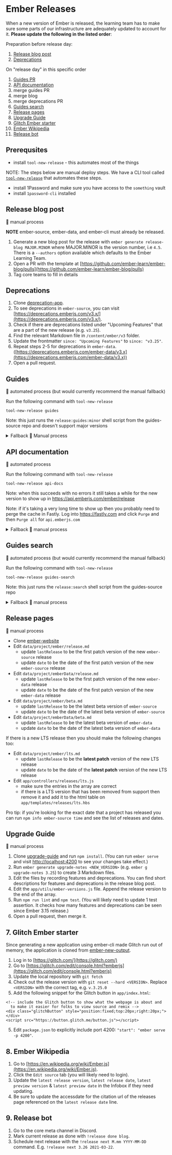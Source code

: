 # Ember Releases

When a new version of Ember is released,
the learning team has to make sure some parts of our infrastructure are adequately updated to account for it.
**Please update the following in the listed order**:

Preparation before release day: 

1. [Release blog post](#release-blog-post)
1. [Deprecations](#deprecations)

On "release day" in this specific order

<!-- 1. run tool-new-release -->
1. [Guides PR](#guides)
1. [API documentation](api-documentation)
1. merge guides PR
1. merge blog
1. merge deprecations PR
1. [Guides search](#gudies-search)
1. [Release pages](#release-pages)
1. [Upgrade Guide](#upgrade-guide)
1. [Glitch Ember starter](#glitch-ember-starter)
1. [Ember Wikipedia](#ember-wikipedia)
1. [Release bot](#release-bot)

## Prerequsites 

- install `tool-new-release` - this automates most of the things 

NOTE: The steps below are manual deploy steps. We have a CLI tool called
[`tool-new-release`](https://github.com/ember-learn/tool-new-release)
that automates these steps.

- install 1Password and make sure you have access to the `something` vault
- install `1password-cli` installed

## Release blog post

💁 manual process

**NOTE** ember-source, ember-data, and ember-cli must already be released.

1. Generate a new blog post for the release with `ember generate release-blog MAJOR.MINOR` where
MAJOR.MINOR is the version number, i.e `4.5`. There is a `--authors` option available which
defaults to the Ember Learning Team.
3. Open a PR with the template at [https://github.com/ember-learn/ember-blog/pulls](https://github.com/ember-learn/ember-blog/pulls)
4. Tag core teams to fill in details

## Deprecations

1. Clone [deprecation-app](https://github.com/ember-learn/deprecation-app).
2. To see deprecations in `ember-source`, you can visit [https://deprecations.emberjs.com/v3.x/](https://deprecations.emberjs.com/v3.x/).
3. Check if there are deprecations listed under "Upcoming Features" that are a part of the new release (e.g. `v3.25`).
4. Find the relevant Markdown file in `/content/ember/v3` folder.
5. Update the frontmatter `since: "Upcoming Features"` to `since: "v3.25"`.
6. Repeat steps 2-5 for deprecations in `ember-data`. ([https://deprecations.emberjs.com/ember-data/v3.x](https://deprecations.emberjs.com/ember-data/v3.x))
7. Open a pull request.

## Guides

🤖 automated process (but would currently recommend the manual fallback)

Run the following command with `tool-new-release`

```
tool-new-release guides
```

Note: this just runs the `release:guides:minor` shell script from the guides-source repo and doesn't support major versions

<details>
    <summary>Fallback 💁 Manual process</summary>

    Instructions are found in [MAINTAINERS.md](https://github.com/ember-learn/guides-source/blob/master/MAINTAINERS.md#deploying-a-new-version).

</details>

## API documentation

🤖 automated process

Run the following command with `tool-new-release`

```
tool-new-release api-docs
```

Note: when this succeeds with no errors it still takes a while for the new version to show up in https://api.emberjs.com/ember/release

Note: if it's taking a very long time to show up then you probably need to perge the cache in Fastly. Log into https://fastly.com and click `Purge` and then `Purge all` for `api.emberjs.com`

<details>
    <summary>Fallback 💁 manual process</summary>

    Instructions are found in the [README of ember-jsonapi-docs](https://github.com/ember-learn/ember-jsonapi-docs#overriding-a-specific-version-of-yuidoc-file-with-a-local-copy-for-core-contributors).

</details>

## Guides search

🤖 automated process (but would currently recommend the manual fallback)

Run the following command with `tool-new-release`

```
tool-new-release guides-search
```

Note: this just runs the `release:search` shell script from the guides-source repo

<details>
    <summary>Fallback 💁 manual process</summary>

    Instructions are found in [MAINTAINERS.md](https://github.com/ember-learn/guides-source/blob/master/MAINTAINERS.md#updating-the-guides-search).
</details>




## Release pages

💁 manual process


- Clone [ember-website](https://github.com/ember-learn/ember-website)
- Edit `data/project/ember/release.md`
  - update `lastRelease` to be the first patch version of the new `ember-source` release
  - update `date` to be the date of the first patch version of the new `ember-source` release
- Edit `data/project/emberData/release.md`
  - update `lastRelease` to be the first patch version of the new `ember-data` release
  - update `date` to be the date of the first patch version of the new `ember-data` release
- Edit `data/project/ember/beta.md`
  - update `lastRelease` to be the latest beta version of `ember-source`
  - update `date` to be the date of the latest beta version of `ember-source`
- Edit `data/project/emberData/beta.md`
  - update `lastRelease` to be the latest beta version of `ember-data`
  - update `date` to be the date of the latest beta version of `ember-data`


If there is a new LTS release then you should make the following changes too: 

- Edit `data/project/ember/lts.md`
  - update `lastRelease` to be the **latest patch** version of the new LTS release
  - update `date` to be the date of the **latest patch** version of the new LTS release
- Edit `app/controllers/releases/lts.js`
  - make sure the entries in the array are correct
  - if there is a LTS version that has been removed from support then remove it and add it to the html table on `app/templates/releases/lts.hbs`

Pro tip: if you're looking for the exact date that a project has released you can run `npm info ember-source time` and see the list of releases and dates.

## Upgrade Guide

💁 manual process

1. Clone [upgrade-guide](https://github.com/ember-learn/upgrade-guide) and run `npm install`. (You can run `ember serve` and visit [http://localhost:4200](http://localhost:4200) to see your changes take effect.)
2. Run `ember generate upgrade-notes <NEW_VERSION>` (e.g. `ember g upgrade-notes 3.25`) to create 3 Markdown files.
3. Edit the files by recording features and deprecations. You can find short descriptions for features and deprecations in the release blog post.
4. Edit the `app/utils/ember-versions.js` file. Append the release version to the end of the array.
5. Run `npm run lint` and `npm test`. (You will likely need to update 1 test assertion. It checks how many features and deprecations can be seen since Ember 3.15 release.)
6. Open a pull request, then merge it.

## 7. Glitch Ember starter

Since generating a new application using ember-cli made Glitch run out of memory,
the application is cloned from [ember-new-output](https://github.com/ember-cli/ember-new-output).

1. Log in to [https://glitch.com/](https://glitch.com/)
1. Go to [https://glitch.com/edit/console.html?emberjs](https://glitch.com/edit/console.html?emberjs)
1. Update the local repository with `git fetch`
1. Check out the release version with `git reset --hard <VERSION>`. Replace `<VERSION>` with the correct tag, e.g. `v.3.25.0`
1. Add the following snippet for the Glitch button in `app/index.html`:
```
<!-- include the Glitch button to show what the webpage is about and
  to make it easier for folks to view source and remix -->
<div class="glitchButton" style="position:fixed;top:20px;right:20px;"></div>
<script src="https://button.glitch.me/button.js"></script>
```
5. Edit `package.json` to explicitly include port 4200: `"start": "ember serve -p 4200"`.

## 8. Ember Wikipedia

1. Go to [https://en.wikipedia.org/wiki/Ember.js](https://en.wikipedia.org/wiki/Ember.js).
2. Click the `Edit source` tab (you will likely need to login).
3. Update the `latest release version`, `latest release date`, `latest preview version` & `latest preview date` in the Infobox if they need updating.
4. Be sure to update the accessdate for the citation url of the releases page referenced on the `latest release date` line.

## 9. Release bot

1. Go to the core meta channel in Discord.
2. Mark current release as done with `!release done blog`.
3. Schedule next release with the `!release next M.mm YYYY-MM-DD` command. E.g. `!release next 3.26 2021-03-22`.
